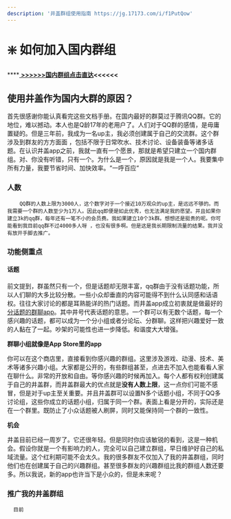 ```yaml
---
description: '井盖群组使用指南 https://jg.17173.com/i/f1PutQow'
---
```


# ❇️ 如何加入国内群组

\*\*\*\*[ **&gt;&gt;&gt;&gt;&gt;&gt;国内群组点击直达**](https://jg.17173.com/i/f1PutQow)**&lt;&lt;&lt;&lt;&lt;&lt;**

## 使用井盖作为国内大群的原因？

首先很感谢你能认真看完这些文档手册。在国内最好的群莫过于腾讯QQ群。它的地位，难以撼动。本人也是Q龄17年的老用户了。人们对于QQ群的感情，是毋庸置疑的。但是三年前，我成为一名up主，我必须创建属于自己的交流群。这个群涉及到群友的方方面面 ，包括不限于日常吹水、技术讨论、设备装备等诸多话题。在认识井盖app之前，我就一直有一个愿景，那就是希望只建立一个国内群组。对、你没有听错，只有一个。为什么是一个，原因就是我是一个人。我要集中所有力量，我要节省时间、加快效率。“一呼百应“

### 人数

        QQ群的人数上限为3000人，这个数字对于一个接近10万观众的up主，是远远不够的。而我需要一个群的人数至少为1万人。因此qq即便是如此优秀，也无法满足我的愿望。并且如果你建立3k的qq群，每年还有一笔不小的会员费。我如果建立10个3k群。想想还是挺贵的呢。你可能看到我目前qq群不过4000多人呀 ，也没有很多啊。但是这是我长期限制流量的结果。我并没有放开手脚去推广。

### 功能侧重点

#### **话题**

前文提到，群虽然只有一个，但是话题却无限丰富，qq群由于没有话题功能，所以人们聊的大多比较分散。一些小众却垂直的内容可能得不到什么认同感和话语权。往往大家讨论的都是耳熟能详的热门话题。而井盖app成立初衷就是做最好的[分话题的群聊app](https://jg.17173.com/i/f1PutQow)。其中井号代表话题的意思。一个群可以有无数个话题，每一个感兴趣的话题，都可以成为一个分小组或者分论坛、分群聊。这样把兴趣爱好一致的人黏在了一起。吵架的可能性也进一步降低。和谐度大大增强。

**群聊小组就像是App Store里的app**

你可以在这个商店里，直接看到你感兴趣的群组。这里涉及游戏、动漫、技术、美术等诸多兴趣小组。大家都是公开的，有些群组甚至，点进去不加入也能看看人家在聊什么。非常的开放和自由。等你感兴趣的时候再加入。每个人都有权利创建属于自己的井盖群，而井盖群最大的优点就是**没有人数上限**，这一点你们可能不感冒，但是对于up主至关重要。并且井盖群可以设置N多个话题小组，不同于QQ多讨论组，这些你成立的话题小组，归属于同一个群。表面上看是分开的，实际还是在一个群里。既防止了小众话题被人刷屏，同时又能保持同一个群的一致性。

**机会**

井盖目前已经一周岁了。它还很年轻。但是同时你应该敏锐的看到，这是一种机会。假设你就是一个有影响力的人，完全可以自己建立群组，早日维护好自己的私域流量。这个红利期可能不会太久。我的很多群友不仅加入了我的井盖群组，同时他们也在创建属于自己的兴趣群组。甚至很多群友的兴趣群组比我的群组人数还要多。所以我说，新的app也许当下是小众的，但是未来呢？

### 推广我的井盖群组

      目前 






